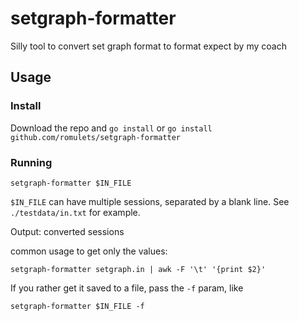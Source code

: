 # setgraph-formatter

Silly tool to convert set graph format to format expect by my coach

## Usage

### Install

Download the repo and `go install` or `go install github.com/romulets/setgraph-formatter`

### Running

```shell
setgraph-formatter $IN_FILE
```

`$IN_FILE` can have multiple sessions, separated by a blank line. See `./testdata/in.txt` for example.

Output: converted sessions

common usage to get only the values:

```shell
setgraph-formatter setgraph.in | awk -F '\t' '{print $2}'
```

If you rather get it saved to a file, pass the `-f` param, like

```shell
setgraph-formatter $IN_FILE -f
```
